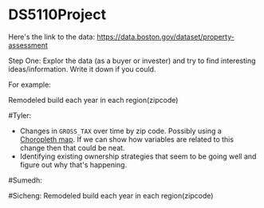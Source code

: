 # DS5110Project

Here's the link to the data: https://data.boston.gov/dataset/property-assessment

Step One: Explor the data (as a buyer or invester) and try to find 
interesting ideas/information. Write it down if you could.

For example: 

Remodeled build each year in each region(zipcode)

#Tyler:
* Changes in `GROSS_TAX` over time by zip code. Possibly using a
  [Choropleth map](https://en.wikipedia.org/wiki/Choropleth_map). If
  we can show how variables are related to this change then that could
  be neat.
* Identifying existing ownership strategies that seem to be going well
  and figure out why that's happening.

#Sumedh:

#Sicheng:
Remodeled build each year in each region(zipcode)
